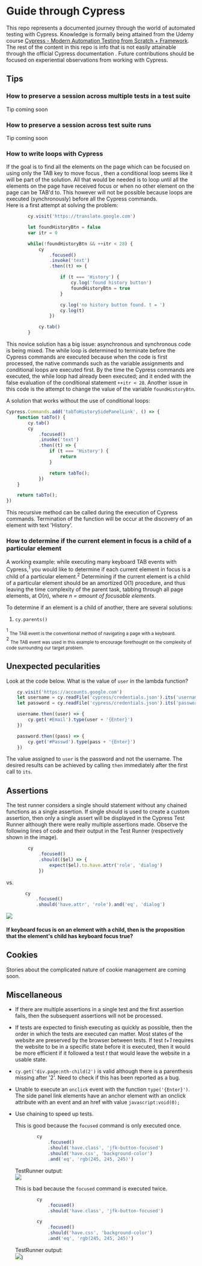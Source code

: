 # Guide through Cypress
This repo represents a documented journey through the world of automated testing with Cypress. Knowledge is formally
 being attained from the Udemy course 
 [Cypress - Modern Automation Testing from Scratch + Framework](https://www.udemy.com/course/cypress-tutorial/). 
The rest of the content in this repo is info that is not easily attainable through the official Cypress documentation
.  Future contributions should be focused on experiential observations from working with Cypress.

## Tips
### How to preserve a session across multiple tests in a test suite
Tip coming soon

### How to preserve a session across test suite runs
Tip coming soon

### How to write loops with Cypress
If the goal is to find all the elements on the page which can be focused on using only the TAB key to move focus
, then a conditional loop seems like it will be part of the solution.  All that would be needed is to loop until all
 the elements on the page have received focus or when no other element on the page can be TAB'd to.  This however
  will not be possible because loops are executed (synchronously) before all the Cypress commands.\
  Here is a first attempt at solving the problem:
```javascript
        cy.visit('https://translate.google.com')

        let foundHistoryBtn = false
        var itr = 0

        while(!foundHistoryBtn && ++itr < 28) {
            cy
                .focused()
                .invoke('text')
                .then((t) => {

                    if (t === 'History') {
                        cy.log('found history button')
                        foundHistoryBtn = true
                    }

                    cy.log('no history button found. t = ')
                    cy.log(t)
                })

            cy.tab()
        }
```
This novice solution has a big issue:
 asynchronous and synchronous code is being mixed. The while loop is determined to terminate before the Cypress
 commands are executed because when the code is first processed, the native commands such as the variable assignments
  and conditional loops are executed first. By the time the Cypress commands are executed, the while loop had already
   been executed; and it ended with the false evaluation of the conditional statement ```++itr < 28```.  Another
    issue in this code is the attempt to change the value of the variable ```foundHistoryBtn```.    
 
A solution that works without the use of conditional loops:
```javascript
Cypress.Commands.add('tabToHistorySidePanelLink', () => {
    function tabTo() {
        cy.tab()
        cy
            .focused()
            .invoke('text')
            .then((t) => {
                if (t === 'History') {
                    return
                }

                return tabTo();
            })
    }

    return tabTo();
})
```
This recursive method can be called during the execution of Cypress commands.  Termination of the function will be
 occur at the discovery of an element with text 'History'. 

### How to determine if the current element in focus is a child of a particular element
A working example: while executing many keyboard TAB events with Cypress,<sup>1</sup> you would like to determine if
 each current element in focus is a child of a particular element.<sup>2</sup> Determining if the current element is
  a child of a particular element should be an amortized O(1) procedure, and thus leaving the time complexity of the
   parent task, tabbing through all page elements, at O(*n*), where *n = amount of focusable elements*. 
   
To determine if an element is a child of another, there are several solutions:
1. ```cy.parents()```
 
 <sup>1</sup> <sub>The TAB event is the conventional method of navigating a page with a keyboard.</sub>\
 <sup>2</sup> <sub>The TAB event was used in this example to encourage forethought on the complexity of code surrounding
  our target problem.</sub>

## Unexpected pecularities 

Look at the code below. What is the value of ```user``` in the lambda function?
```javascript
    cy.visit('https://accounts.google.com')
    let username = cy.readFile('cypress/credentials.json').its('username')
    let password = cy.readFile('cypress/credentials.json').its('password')

    username.then((user) => {
        cy.get('#Email').type(user + '{Enter}')
    })

    password.then((pass) => {
        cy.get('#Passwd').type(pass + '{Enter}')
    })
```
The value assigned to ```user``` is the password and not the username.  The desired results can be achieved by
 calling ```then``` immediately after the first call to ```its```.

## Assertions
The test runner considers a single should statement without any chained functions as a single assertion. If single
 should is used to create a custom assertion, then only a single assert will be displayed in the Cypress Test Runner
  although there were really multiple assertions made. Observe the following lines of code and their output
   in the Test Runner (respectively shown in the image).
```javascript
        cy
            .focused()
            .should(($el) => {
                expect($el).to.have.attr('role', 'dialog')
            })
```
 vs.
 ```javascript
        cy
            .focused()
            .should('have.attr', 'role').and('eq', 'dialog')
```
![](cypressAssertionsShould1.png)


#### If keyboard focus is on an element with a child, then is the proposition that the element's child has keyboard focus true? 


## Cookies
Stories about the complicated nature of cookie management are coming soon.

## Miscellaneous
* If there are multiple assertions in a single test and the first assertion fails, then the subsequent assertions will
 not be processed. 

* If tests are expected to finish executing as quickly as possible, then the order in which the tests are executed can
 matter. Most states of the website are preserved by the browser between tests. If test *t+1* requires the website to be in a specific state before it is executed, then it would be more
  efficient if it followed a test *t* that would leave the website in a usable state.  

* ```cy.get('div.page:nth-child(2')``` is valid although there is a parenthesis missing after '2'. Need to check if
 this has been reported as a bug.
 
* Unable to execute an ```onclick``` event with the function ```type('{Enter}')```. The side panel link elements have
 an anchor element with an onclick attribute with an event and an href with value ```javascript:void(0);```

* Use chaining to speed up tests.
    
    This is good because the ```focused``` command is only executed once.
    ```javascript
            cy
                .focused()
                .should('have.class', 'jfk-button-focused')
                .should('have.css', 'background-color')
                .and('eq', 'rgb(245, 245, 245)')
    ```
    TestRunner output:\
    ![](cypress_chainingEfficiencyTestRunner.png)
    
    This is bad because the ```focused``` command is executed twice.
    ```javascript
            cy
                .focused()
                .should('have.class', 'jfk-button-focused')
    
            cy  
                .focused()
                .should('have.css', 'background-color')
                .and('eq', 'rgb(245, 245, 245)')
    ```
    TestRunner output:\
    ![](cypress_reducedChainingInefficiency.png))
